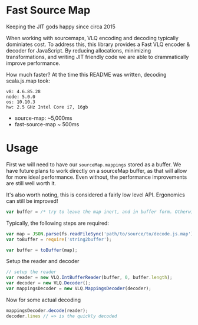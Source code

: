 # Fast Source Map

Keeping the JIT gods happy since circa 2015

When working with sourcemaps, VLQ encoding and decoding typically dominiates
cost. To address this, this library provides a Fast VLQ encoder & decoder for
JavaScript.  By reducing allocations, minimizing transformations, and writing
JIT friendly code we are able to drammatically improve performance.

How much faster? At the time this README was written, decoding scala.js.map took:

```
v8: 4.6.85.28
node: 5.0.0
os: 10.10.3
hw: 2.5 GHz Intel Core i7, 16gb
```

* source-map: ~5,000ms
* fast-source-map ~ 500ms

# Usage

First we will need to have our `sourceMap.mappings` stored as a buffer. We have
future plans to work directly on a sourceMap buffer, as that will allow for
more ideal performance. Even without, the performance improvements are still
well worth it.

It's also worth noting, this is considered a fairly low level API. Ergonomics
can still be improved!

```js
var buffer = /* try to leave the map inert, and in buffer form. Otherwise convert to buffer */
```

Typically, the following steps are required:


```js
var map = JSON.parse(fs.readFileSync('path/to/source/to/decode.js.map'));
var toBuffer = require('string2buffer');

var buffer = toBuffer(map);
```

Setup the reader and decoder

```js
// setup the reader
var reader = new VLQ.IntBufferReader(buffer, 0, buffer.length);
var decoder = new VLQ.Decoder();
var mappingsDecoder = new VLQ.MappingsDecoder(decoder);
```

Now for some actual decoding

```js
mappingsDecoder.decode(reader);
decoder.lines // => is the quickly decoded
```

